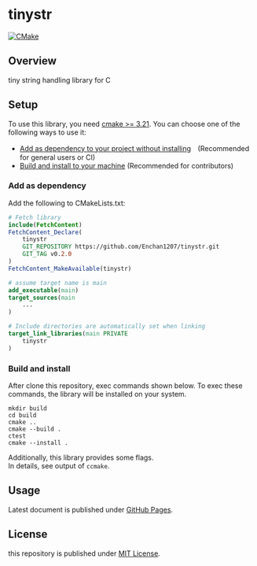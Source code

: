 # tinystr

[![CMake](https://github.com/Enchan1207/tinystr/actions/workflows/cmake.yml/badge.svg)](https://github.com/Enchan1207/tinystr/actions/workflows/cmake.yml)

## Overview

tiny string handling library for C

## Setup

To use this library, you need [cmake >= 3.21](https://cmake.org/).
You can choose one of the following ways to use it:

 - [Add as dependency to your project without installing](#add-as-dependency)　(Recommended for general users or CI)
 - [Build and install to your machine](#build-and-install) (Recommended for contributors)

### Add as dependency

Add the following to CMakeLists.txt:

```cmake
# Fetch library
include(FetchContent)
FetchContent_Declare(
    tinystr
    GIT_REPOSITORY https://github.com/Enchan1207/tinystr.git
    GIT_TAG v0.2.0
)
FetchContent_MakeAvailable(tinystr)

# assume target name is main
add_executable(main)
target_sources(main
    ...
)

# Include directories are automatically set when linking
target_link_libraries(main PRIVATE
    tinystr 
)
```

### Build and install

After clone this repository, exec commands shown below.
To exec these commands, the library will be installed on your system.

```
mkdir build
cd build
cmake ..
cmake --build .
ctest
cmake --install .
```

Additionally, this library provides some flags.  
In details, see output of `ccmake`.

## Usage

Latest document is published under [GitHub Pages](https://enchan1207.github.io/tinystr/index.html).

## License

this repository is published under [MIT License](LICENSE).
